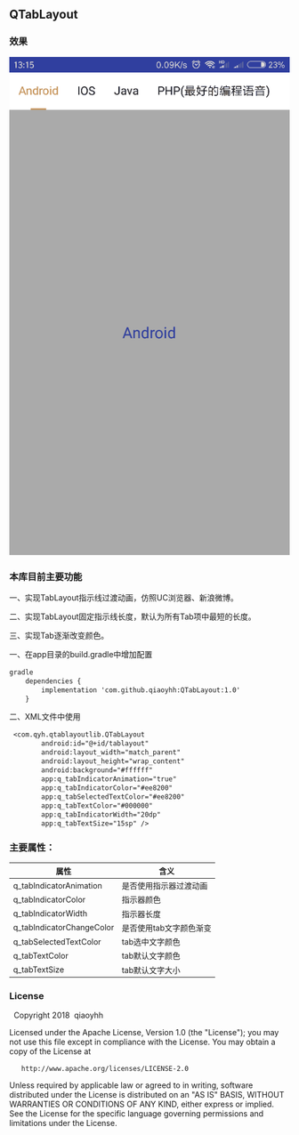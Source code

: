 ## QTabLayout

### 效果

![](https://github.com/qiaoyhh/QTabLayout/blob/master/app/src/main/res/mipmap-xxhdpi/qtabtayout.gif)

### 本库目前主要功能

一、实现TabLayout指示线过渡动画，仿照UC浏览器、新浪微博。

二、实现TabLayout固定指示线长度，默认为所有Tab项中最短的长度。

三、实现Tab逐渐改变颜色。

一、在app目录的build.gradle中增加配置

```
gradle
    dependencies {
        implementation 'com.github.qiaoyhh:QTabLayout:1.0'
    }
```


二、XML文件中使用
```
 <com.qyh.qtablayoutlib.QTabLayout
        android:id="@+id/tablayout"
        android:layout_width="match_parent"
        android:layout_height="wrap_content"
        android:background="#ffffff"
        app:q_tabIndicatorAnimation="true"
        app:q_tabIndicatorColor="#ee8200"
        app:q_tabSelectedTextColor="#ee8200"
        app:q_tabTextColor="#000000"
        app:q_tabIndicatorWidth="20dp"
        app:q_tabTextSize="15sp" />
```

### 主要属性：

| 属性                  | 含义                              | 
| ------------------------------| ------------------------| 
| q_tabIndicatorAnimation       | 是否使用指示器过渡动画	      | 
| q_tabIndicatorColor           | 指示器颜色                |  
| q_tabIndicatorWidth           | 指示器长度                |  
| q_tabIndicatorChangeColor     | 是否使用tab文字颜色渐变     |  
| q_tabSelectedTextColor        | tab选中文字颜色	          | 
| q_tabTextColor                | tab默认文字颜色           | 
| q_tabTextSize                 | tab默认文字大小           | 
 



### License

   Copyright 2018  qiaoyhh

   Licensed under the Apache License, Version 1.0 (the "License");
   you may not use this file except in compliance with the License.
   You may obtain a copy of the License at

       http://www.apache.org/licenses/LICENSE-2.0

   Unless required by applicable law or agreed to in writing, software
   distributed under the License is distributed on an "AS IS" BASIS,
   WITHOUT WARRANTIES OR CONDITIONS OF ANY KIND, either express or implied.
   See the License for the specific language governing permissions and
   limitations under the License.
